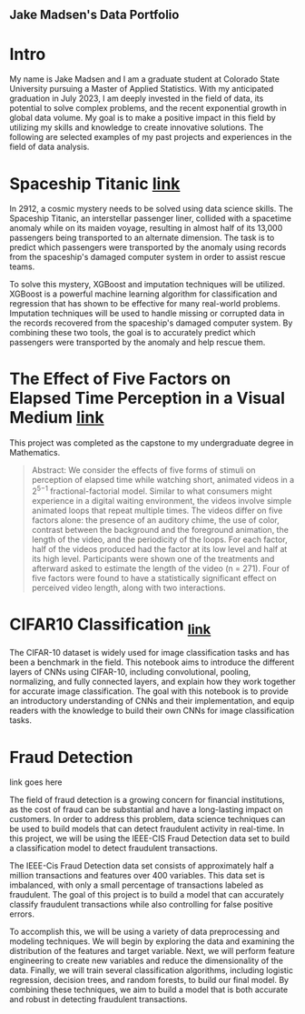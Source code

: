 ## Jake Madsen's Data Portfolio
# Intro

My name is Jake Madsen and I am a graduate student at Colorado State University pursuing a Master of Applied Statistics. With my anticipated graduation in July 2023, I am deeply invested in the field of data, its potential to solve complex problems, and the recent exponential growth in global data volume. My goal is to make a positive impact in this field by utilizing my skills and knowledge to create innovative solutions. The following are selected examples of my past projects and experiences in the field of data analysis.

# Spaceship Titanic [link](https://github.com/icosahedron10/spaceship-titanic/blob/main/Spaceship_Titanic.ipynb)

In 2912, a cosmic mystery needs to be solved using data science skills. The Spaceship Titanic, an interstellar passenger liner, collided with a spacetime anomaly while on its maiden voyage, resulting in almost half of its 13,000 passengers being transported to an alternate dimension. The task is to predict which passengers were transported by the anomaly using records from the spaceship's damaged computer system in order to assist rescue teams.

To solve this mystery, XGBoost and imputation techniques will be utilized. XGBoost is a powerful machine learning algorithm for classification and regression that has shown to be effective for many real-world problems. Imputation techniques will be used to handle missing or corrupted data in the records recovered from the spaceship's damaged computer system. By combining these two tools, the goal is to accurately predict which passengers were transported by the anomaly and help rescue them.

# The Effect of Five Factors on Elapsed Time Perception in a Visual Medium [link](https://github.com/icosahedron10/data-projects/blob/main/The%20Effect%20of%20Five%20Factors%20on%20Elapsed%20Time%20Perception%20in%20a%20Visual%20Medium.pdf)

This project was completed as the capstone to my undergraduate degree in Mathematics.
>Abstract: We consider the effects of five forms of stimuli on perception of elapsed time while watching short, animated videos in a 2<sup>5−1</sup> fractional-factorial model. Similar to what consumers might experience in a digital waiting environment, the videos involve simple animated loops that repeat multiple times. The videos differ on five factors alone: the presence of an auditory chime, the use of color, contrast between the background and the foreground animation, the length of the video, and the periodicity of the loops. For each factor, half of the videos produced had the factor at its low level and half at its high level. Participants were shown one of the treatments and afterward asked to estimate the length of the video (n = 271). Four of five factors were found to have a statistically significant effect on perceived video length, along with two interactions.

# CIFAR10 Classification <sub>[link](https://github.com/icosahedron10/cifar10-cnn/blob/main/CIFAR10.ipynb)</sub>

The CIFAR-10 dataset is widely used for image classification tasks and has been a benchmark in the field. This notebook aims to introduce the different layers of CNNs using CIFAR-10, including convolutional, pooling, normalizing, and fully connected layers, and explain how they work together for accurate image classification. The goal with this notebook is to provide an introductory understanding of CNNs and their implementation, and equip readers with the knowledge to build their own CNNs for image classification tasks.

# Fraud Detection
link goes here

The field of fraud detection is a growing concern for financial institutions, as the cost of fraud can be substantial and have a long-lasting impact on customers. In order to address this problem, data science techniques can be used to build models that can detect fraudulent activity in real-time. In this project, we will be using the IEEE-CIS Fraud Detection data set to build a classification model to detect fraudulent transactions.

The IEEE-Cis Fraud Detection data set consists of approximately half a million transactions and features over 400 variables. This data set is imbalanced, with only a small percentage of transactions labeled as fraudulent. The goal of this project is to build a model that can accurately classify fraudulent transactions while also controlling for false positive errors.

To accomplish this, we will be using a variety of data preprocessing and modeling techniques. We will begin by exploring the data and examining the distribution of the features and target variable. Next, we will perform feature engineering to create new variables and reduce the dimensionality of the data. Finally, we will train several classification algorithms, including logistic regression, decision trees, and random forests, to build our final model. By combining these techniques, we aim to build a model that is both accurate and robust in detecting fraudulent transactions.
